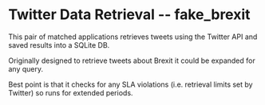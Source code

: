 # Twitter Data Retrieval -- fake_brexit

This pair of matched applications retrieves tweets using the Twitter API and saved results into a SQLite DB.

Originally designed to retrieve tweets about Brexit it could be expanded for any query. 

Best point is that it checks for any SLA violations (i.e. retrieval limits set by Twitter) so runs for extended periods.
